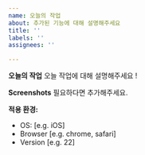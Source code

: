 ```yaml
---
name: 오늘의 작업
about: 추가된 기능에 대해 설명해주세요
title: ''
labels: ''
assignees: ''

---
```


**오늘의 작업**
오늘 작업에 대해 설명해주세요 !

**Screenshots**
필요하다면 추가해주세요.

**적용 환경:**
 - OS: [e.g. iOS]
 - Browser [e.g. chrome, safari]
 - Version [e.g. 22]

